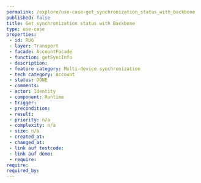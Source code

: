 ```yaml
---
permalink: /explore/use-case-get_synchronization_status_with_backbone
published: false
title: Get synchronization status with Backbone
type: use-case
properties:
 - id: RU6
 - layer: Transport
 - facade: AccountFacade
 - function: getSyncInfo
 - description: 
 - feature category: Multi-device synchronization
 - tech category: Account
 - status: DONE
 - comments: 
 - actor: Identity
 - component: Runtime
 - trigger: 
 - precondition: 
 - result: 
 - priority: n/a
 - complexity: n/a
 - size: n/a
 - created_at: 
 - changed_at: 
 - link auf testcode: 
 - link auf demo: 
 - require: 
require:
required_by:
---
```

